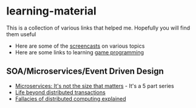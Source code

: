 # learning-material
This is a collection of various links that helped me. Hopefully you will find them useful

* Here are some of the [screencasts](screencasts.md) on various topics
* Here are some links to learning [game programming](game-programming.md)


## SOA/Microservices/Event Driven Design
* [Microservices: It's not the size that matters](https://www.tigerteam.dk/2014/micro-services-its-not-only-the-size-that-matters-its-also-how-you-use-them-part-1/) - It's a 5 part series
* [Life beyond distributed transactions](http://www-db.cs.wisc.edu/cidr/cidr2007/papers/cidr07p15.pdf)
* [Fallacies of distributed computing explained](http://www.rgoarchitects.com/Files/fallacies.pdf)
